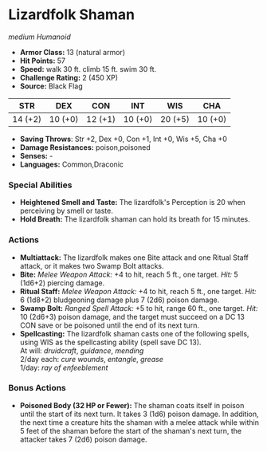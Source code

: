 # Lizardfolk Shaman

*medium* *Humanoid*

- **Armor Class:** 13 (natural armor)
- **Hit Points:** 57 
- **Speed:** walk 30 ft. climb 15 ft. swim 30 ft.
- **Challenge Rating:** 2 (450 XP)
- **Source:** Black Flag

| STR | DEX | CON | INT | WIS | CHA |
| --- | --- | --- | --- | --- | --- |
| 14 (+2) | 10 (+0) | 12 (+1) | 10 (+0) | 20 (+5) | 10 (+0) |

- **Saving Throws**: Str +2, Dex +0, Con +1, Int +0, Wis +5, Cha +0
- **Damage Resistances:** poison,poisoned
- **Senses:** -
- **Languages:** Common,Draconic

### Special Abilities

- **Heightened Smell and Taste:** The lizardfolk's Perception is 20 when perceiving by smell or taste.
- **Hold Breath:** The lizardfolk shaman can hold its breath for 15 minutes.

### Actions

- **Multiattack:** The lizardfolk makes one Bite attack and one Ritual Staff attack, or it makes two Swamp Bolt attacks.
- **Bite:** _Melee Weapon Attack:_ +4 to hit, reach 5 ft., one target. _Hit:_ 5 (1d6+2) piercing damage.
- **Ritual Staff:** _Melee Weapon Attack:_ +4 to hit, reach 5 ft., one target. _Hit:_ 6 (1d8+2) bludgeoning damage plus 7 (2d6) poison damage.
- **Swamp Bolt:** _Ranged Spell Attack:_ +5 to hit, range 60 ft., one target. _Hit:_ 10 (2d6+3) poison damage, and the target must succeed on a DC 13 CON save or be poisoned until the end of its next turn.
- **Spellcasting:** The lizardfolk shaman casts one of the following spells, using WIS as the spellcasting ability (spell save DC 13).<br>At will: _druidcraft_, _guidance_, _mending_<br>2/day each: _cure wounds_, _entangle_, _grease_<br>1/day: _ray of enfeeblement_

### Bonus Actions

- **Poisoned Body (32 HP or Fewer):** The shaman coats itself in poison until the start of its next turn. It takes 3 (1d6) poison damage. In addition, the next time a creature hits the shaman with a melee attack while within 5 feet of the shaman before the start of the shaman's next turn, the attacker takes 7 (2d6) poison damage.
